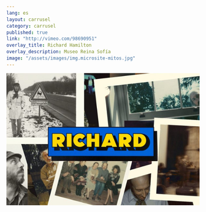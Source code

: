 ```yaml
---
lang: es
layout: carrusel
category: carrusel
published: true
link: "http://vimeo.com/98690951"
overlay_title: Richard Hamilton
overlay_description: Museo Reina Sofía
image: "/assets/images/img.microsite-mitos.jpg"
---
```


![richard-hamilton-vimeo.jpg](/assets/images/richard-hamilton-vimeo.jpg)